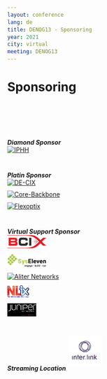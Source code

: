 ```yaml
---
layout: conference
lang: de
title: DENOG13 - Sponsoring
year: 2021
city: virtual
meeting: DENOG13
---
```

# Sponsoring

<br>
<br>
<br>
<br>


<em><b>Diamond Sponsor</b></em>
<br>
<a href="https://www.iphh.net" target="_blank">
   <img src="/images/meetings/denog12/sponsor_iphh.png" style="margin-bottom:10px; height:140px;" title="IPHH">
</a>
<br>
<br>

<em><b>Platin Sponsor</b></em>
<br>
<a href="https://www.de-cix.net" target="_blank">
    <img src="/images/meetings/denog12/sponsor_decix.png" style="margin-bottom:10px; height:60px;" title="DE-CIX">
</a>
<br>
<a href="https://www.core-backbone.com" target="_blank">
    <img src="/images/meetings/denog12/sponsor_corebb.png" style="margin-bottom:10px; height:60px;" title="Core-Backbone">
</a>
<br>
<a href="https://www.flexoptix.net" target="_blank">
    <img src="/images/meetings/denog12/sponsor_flexoptix.png" style="margin-bottom:10px; max-height:60px;" title="Flexoptix">
</a>
<br>
<br>

<em><b>Virtual Support Sponsor</b></em>
<br>
<a href="https://www.bcix.de/" target="_blank">
   <img src="/images/meetings/denog13/sponsor_bcix.png" style="margin-bottom:10px; height:30px;" title="BCIX">
</a>
<br>
<a href="https://www.syseleven.de/" target="_blank">
  <img src="/images/meetings/denog13/sponsor_syseleven.png" style="margin-bottom:10px; height:30px;" title="SysEleven">
</a>
<br>
<a href="https://www.aliternetworks.de/" target="_blank">
  <img src="/images/meetings/denog12/sponsor_aliter.png" style="margin-bottom:10px; height:30px;" title="Aliter Networks">
</a>
<br>
<a href="https://www.nl-ix.net/" target="_blank">
  <img src="/images/meetings/denog13/sponsor_nlix.png" style="margin-bottom:10px; height:30px;" title="NL-IX">
</a>
<br>
<a href="https://www.xantaro.net/" target="_blank">
  <img src="/images/meetings/denog13/sponsor_juniper.png" style="margin-bottom:10px; height:30px;" title="Xantaro">
</a>
<br>
<br>
  
<em><b>Streaming Location</b></em>
<a href="https://www.inter.link" target="_blank">
  <img src="/images/meetings/denog13/interlink.png" style="margin-bottom:10px; height:70px;" title="Inter.Link">
</a>

<!-- Are you interested in sponsoring DENOG13? Please feel free to contact our sponsoring team by mail [sponsoring@denog.de](mailto:sponsoring@denog.de) or by phone +41 76 407 78 26.
We are always happy to assist you with any other questions regarding the conference.

We look forward to the virtual DENOG13 together with you!

A list of all available sponsoring packages is available here:
- [DENOG13_sponsoring.pdf]({{ site.url }}/files/denog13/DENOG13_Sponsoring_de_en.pdf) --> 
